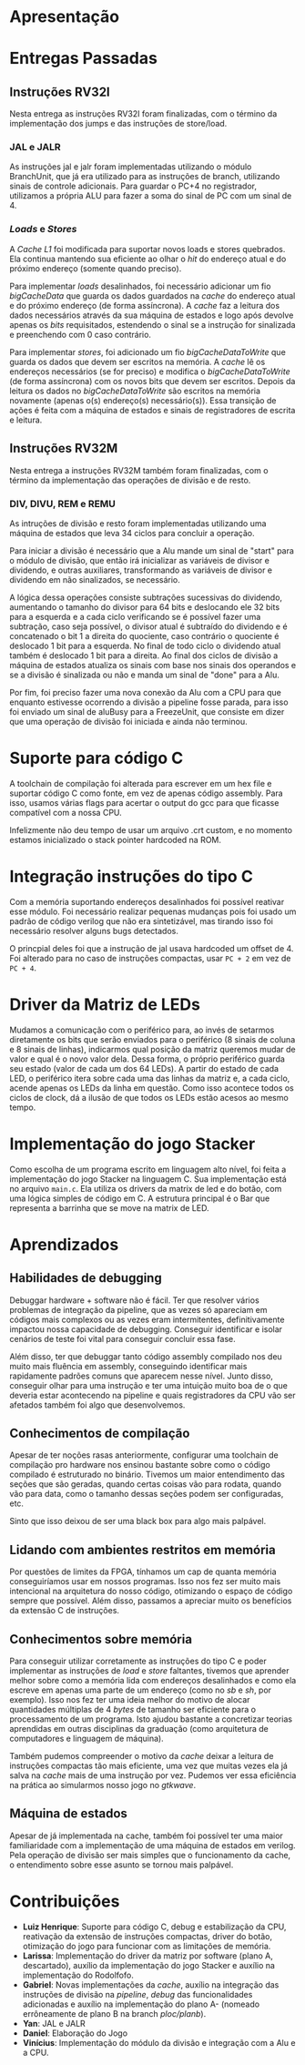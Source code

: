 # Apresentação

# Entregas Passadas

## Instruções RV32I

Nesta entrega as instruções RV32I foram finalizadas, com o término da implementação dos jumps e das instruções de store/load.

### JAL e JALR

As instruções jal e jalr foram implementadas utilizando o módulo BranchUnit, que já era utilizado para as instruções de branch, utilizando sinais de controle adicionais. Para guardar o PC+4 no registrador, utilizamos a própria ALU para fazer a soma do sinal de PC com um sinal de 4.

### _Loads_ e _Stores_

A _Cache L1_ foi modificada para suportar novos loads e stores quebrados. Ela continua mantendo sua eficiente ao olhar o _hit_ do endereço atual e do próximo endereço (somente quando preciso).

Para implementar _loads_ desalinhados, foi necessário adicionar um fio _bigCacheData_ que guarda os dados guardados na _cache_ do endereço atual e do próximo endereço (de forma assíncrona). A _cache_ faz a leitura dos dados necessários através da sua máquina de estados e logo após devolve apenas os _bits_ requisitados, estendendo o sinal se a instrução for sinalizada e preenchendo com 0 caso contrário.

Para implementar _stores_, foi adicionado um fio _bigCacheDataToWrite_ que guarda os dados que devem ser escritos na memória. A _cache_ lê os endereços necessários (se for preciso) e modifica o _bigCacheDataToWrite_ (de forma assíncrona) com os novos bits que devem ser escritos. Depois da leitura os dados no _bigCacheDataToWrite_ são escritos na memória novamente (apenas o(s) endereço(s) necessário(s)). Essa transição de ações é feita com a máquina de estados e sinais de registradores de escrita e leitura.

## Instruções RV32M

Nesta entrega a instruções RV32M também foram finalizadas, com o término da implementação das operações de divisão e de resto.

### DIV, DIVU, REM e REMU

As intruções de divisão e resto foram implementadas utilizando uma máquina de estados que leva 34 ciclos para concluir a operação.

Para iniciar a divisão é necessário que a Alu mande um sinal de "start" para o módulo de divisão, que então irá inicializar as variáveis de divisor e dividendo, e outras auxiliares, transformando as variáveis de divisor e dividendo em não sinalizados, se necessário.

A lógica dessa operações consiste subtrações sucessivas do dividendo, aumentando o tamanho do divisor para 64 bits e deslocando ele 32 bits para a esquerda e a cada ciclo verificando se é possível fazer uma subtração, caso seja possível, o divisor atual é subtraído do dividendo e é concatenado o bit 1 a direita do quociente, caso contrário o quociente é deslocado 1 bit para a esquerda. No final de todo ciclo o dividendo atual também é deslocado 1 bit para a direita. Ao final dos ciclos de divisão a máquina de estados atualiza os sinais com base nos sinais dos operandos e se a divisão é sinalizada ou não e manda um sinal de "done" para a Alu.

Por fim, foi preciso fazer uma nova conexão da Alu com a CPU para que enquanto estivesse ocorrendo a divisão a pipeline fosse parada, para isso foi enviado um sinal de aluBusy para a FreezeUnit, que consiste em dizer que uma operação de divisão foi iniciada e ainda não terminou. 

# Suporte para código C

A toolchain de compilação foi alterada para escrever em um hex file e suportar
código C como fonte, em vez de apenas código assembly. Para isso, usamos várias
flags para acertar o output do gcc para que ficasse compatível com a nossa CPU.

Infelizmente não deu tempo de usar um arquivo .crt custom, e no momento estamos
inicializado o stack pointer hardcoded na ROM.

# Integração instruções do tipo C

Com a memória suportando endereços desalinhados foi possível reativar esse módulo.
Foi necessário realizar pequenas mudanças pois foi usado um padrão de código
verilog que não era sintetizável, mas tirando isso foi necessário resolver alguns
bugs detectados.

O princpial deles foi que a instrução de jal usava hardcoded um offset de 4. Foi
alterado para no caso de instruções compactas, usar `PC + 2` em vez de `PC + 4`.

# Driver da Matriz de LEDs

Mudamos a comunicação com o periférico para, ao invés de setarmos diretamente os bits
que serão enviados para o periférico (8 sinais de coluna e 8 sinais de linhas), indicarmos
qual posição da matriz queremos mudar de valor e qual é o novo valor dela. Dessa forma, o
próprio periférico guarda seu estado (valor de cada um dos 64 LEDs).
A partir do estado de cada LED, o periférico itera sobre cada uma das linhas da matriz e,
a cada ciclo, acende apenas os LEDs da linha em questão. Como isso acontece todos os ciclos
de clock, dá a ilusão de que todos os LEDs estão acesos ao mesmo tempo.

# Implementação do jogo Stacker

Como escolha de um programa escrito em linguagem alto nível, foi feita a implementação
do jogo Stacker na linguagem C. Sua implementação está no arquivo `main.c`.
Ela utiliza os drivers da matrix de led e do botão, com uma lógica simples de código em C.
A estrutura principal é o Bar que representa a barrinha que se move na matrix de LED.

# Aprendizados

## Habilidades de debugging

Debuggar hardware + software não é fácil. Ter que resolver vários problemas de
integração da pipeline, que as vezes só apareciam em códigos mais complexos ou
as vezes eram intermitentes, definitivamente impactou nossa capacidade de
debugging. Conseguir identificar e isolar cenários de teste foi vital para
conseguir concluir essa fase.

Além disso, ter que debuggar tanto código assembly compilado nos deu muito mais
fluência em assembly, conseguindo identificar mais rapidamente padrões comuns
que aparecem nesse nível. Junto disso, conseguir olhar para uma instrução e ter
uma intuição muito boa de o que deveria estar acontecendo na pipeline e quais
registradores da CPU vão ser afetados também foi algo que desenvolvemos.

## Conhecimentos de compilação

Apesar de ter noções rasas anteriormente, configurar uma toolchain de compilação
pro hardware nos ensinou bastante sobre como o código compilado é estruturado no
binário. Tivemos um maior entendimento das seções que são geradas, quando certas
coisas vão para rodata, quando vão para data, como o tamanho dessas seções podem
ser configuradas, etc.

Sinto que isso deixou de ser uma black box para algo mais palpável.

## Lidando com ambientes restritos em memória

Por questões de limites da FPGA, tínhamos um cap de quanta memória conseguiríamos
usar em nossos programas. Isso nos fez ser muito mais intencional na arquitetura
do nosso código, otimizando o espaço de código sempre que possível. Além disso,
passamos a apreciar muito os benefícios da extensão C de instruções.

## Conhecimentos sobre memória

Para conseguir utilizar corretamente as instruções do tipo C e poder implementar as instruções de _load_ e _store_ faltantes, tivemos que aprender melhor sobre como a memória lida com endereços desalinhados e como ela escreve em apenas uma parte de um endereço (como no _sb_ e _sh_, por exemplo). Isso nos fez ter uma ideia melhor do motivo de alocar quantidades múltiplas de 4 _bytes_ de tamanho ser eficiente para o processamento de um programa. Isto ajudou bastante a concretizar teorias aprendidas em outras disciplinas da graduação (como arquitetura de computadores e linguagem de máquina).

Também pudemos compreender o motivo da _cache_ deixar a leitura de instruções compactas tão mais eficiente, uma vez que muitas vezes ela já salva na _cache_ mais de uma instrução por vez. Pudemos ver essa eficiência na prática ao simularmos nosso jogo no _gtkwave_.

## Máquina de estados

Apesar de já implementada na cache, também foi possível ter uma maior familiaridade com a implementação de uma máquina de estados em verilog. Pela operação de divisão ser mais simples que o funcionamento da cache, o entendimento sobre esse asunto se tornou mais palpável.

# Contribuições

- **Luiz Henrique**: Suporte para código C, debug e estabilização da CPU, reativação da extensão de instruções compactas, driver do botão, otimização do jogo para funcionar com as limitações de memória.
- **Larissa**: Implementação do driver da matriz por software (plano A, descartado), auxílio da implementação do jogo Stacker e auxílio na implementação do Rodolfofo.
- **Gabriel**: Novas implementações da _cache_, auxílio na integração das instruções de divisão na _pipeline_, _debug_ das funcionalidades adicionadas e auxílio na implementação do plano A- (nomeado errôneamente de plano B na branch _ploc/planb_).
- **Yan**: JAL e JALR
- **Daniel**: Elaboração do Jogo
- **Vinícius**: Implementação do módulo da divisão e integração com a Alu e a CPU.
